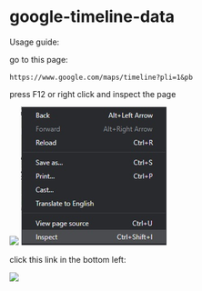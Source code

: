 # google-timeline-data

Usage guide:

go to this page:

```
https://www.google.com/maps/timeline?pli=1&pb
```

press F12 or right click and inspect the page

![](images/click_here.jpeg)
![](images/inspect_page.jpeg)

click this link in the bottom left:

![](images/click_here.jpeg)
